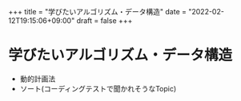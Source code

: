 +++
title = "学びたいアルゴリズム・データ構造"
date = "2022-02-12T19:15:06+09:00"
draft = false
+++

# 学びたいアルゴリズム・データ構造

- 動的計画法
- ソート(コーディングテストで聞かれそうなTopic)

